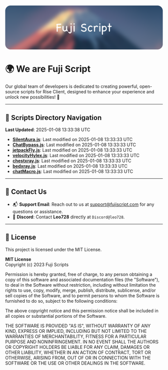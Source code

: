 ![Banner](.github/b.webp)

# 🌍 **We are Fuji Script**

Our global team of developers is dedicated to creating powerful, open-source scripts for Rise Client, designed to enhance your experience and unlock new possibilities! 🌟

---
<!-- SCRIPTS_NAVIGATION_START -->
## 📂 **Scripts Directory Navigation**

**Last Updated**: 2025-01-08 13:33:38 UTC

- **[SilentAura.js](scripts/SilentAura.js)**: Last modified on 2025-01-08 13:33:33 UTC
- **[ChatBypass.js](scripts/ChatBypass.js)**: Last modified on 2025-01-08 13:33:33 UTC
- **[jetpackFly.js](scripts/jetpackFly.js)**: Last modified on 2025-01-08 13:33:33 UTC
- **[velocityHylex.js](scripts/velocityHylex.js)**: Last modified on 2025-01-08 13:33:33 UTC
- **[chestxray.js](scripts/chestxray.js)**: Last modified on 2025-01-08 13:33:33 UTC
- **[bedxray.js](scripts/bedxray.js)**: Last modified on 2025-01-08 13:33:33 UTC
- **[chatMacro.js](scripts/chatMacro.js)**: Last modified on 2025-01-08 13:33:33 UTC

<!-- SCRIPTS_NAVIGATION_END -->

---

## 💬 **Contact Us**  
- 📬 **Support Email**: Reach out to us at [support@fujiscript.com](mailto:support@fujiscript.com) for any questions or assistance.  
- 💬 **Discord**: Contact **Leo728** directly at `Discord@leo728`.

---

## 📜 **License**

This project is licensed under the MIT License.  

**MIT License**  
Copyright (c) 2023 Fuji Scripts  

Permission is hereby granted, free of charge, to any person obtaining a copy of this software and associated documentation files (the "Software"), to deal in the Software without restriction, including without limitation the rights to use, copy, modify, merge, publish, distribute, sublicense, and/or sell copies of the Software, and to permit persons to whom the Software is furnished to do so, subject to the following conditions:  

The above copyright notice and this permission notice shall be included in all copies or substantial portions of the Software.  

THE SOFTWARE IS PROVIDED "AS IS", WITHOUT WARRANTY OF ANY KIND, EXPRESS OR IMPLIED, INCLUDING BUT NOT LIMITED TO THE WARRANTIES OF MERCHANTABILITY, FITNESS FOR A PARTICULAR PURPOSE AND NONINFRINGEMENT. IN NO EVENT SHALL THE AUTHORS OR COPYRIGHT HOLDERS BE LIABLE FOR ANY CLAIM, DAMAGES OR OTHER LIABILITY, WHETHER IN AN ACTION OF CONTRACT, TORT OR OTHERWISE, ARISING FROM, OUT OF OR IN CONNECTION WITH THE SOFTWARE OR THE USE OR OTHER DEALINGS IN THE SOFTWARE.  
